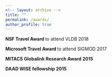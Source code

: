 ```yaml
---
<!-- layout: archive -->
title: ""
permalink: /awards/
author_profile: true
---
```


<b> NSF Travel Award </b> to attend VLDB 2018 <br>

<b> Microsoft Travel Award </b>  to attend SIGMOD 2017 <br>

<b> MITACS Globalink Research Award 2015 </b> <br>

<b> DAAD WISE fellowship 2015 </b> <br>
